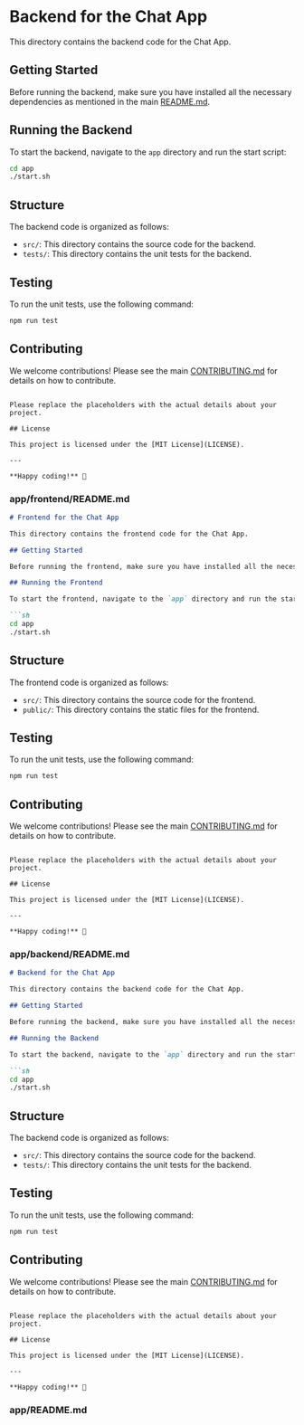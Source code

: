 # Backend for the Chat App

This directory contains the backend code for the Chat App.

## Getting Started

Before running the backend, make sure you have installed all the necessary dependencies as mentioned in the main [README.md](../../README.md).

## Running the Backend

To start the backend, navigate to the `app` directory and run the start script:

```sh
cd app
./start.sh
```

## Structure

The backend code is organized as follows:

- `src/`: This directory contains the source code for the backend.
- `tests/`: This directory contains the unit tests for the backend.

## Testing

To run the unit tests, use the following command:

```sh
npm run test
```

## Contributing

We welcome contributions! Please see the main [CONTRIBUTING.md](../../CONTRIBUTING.md) for details on how to contribute.
```

Please replace the placeholders with the actual details about your project.

## License

This project is licensed under the [MIT License](LICENSE).

---

**Happy coding!** 🚀
```

### app/frontend/README.md

```markdown
# Frontend for the Chat App

This directory contains the frontend code for the Chat App.

## Getting Started

Before running the frontend, make sure you have installed all the necessary dependencies as mentioned in the main [README.md](../../README.md).

## Running the Frontend

To start the frontend, navigate to the `app` directory and run the start script:

```sh
cd app
./start.sh
```

## Structure

The frontend code is organized as follows:

- `src/`: This directory contains the source code for the frontend.
- `public/`: This directory contains the static files for the frontend.

## Testing

To run the unit tests, use the following command:

```sh
npm run test
```

## Contributing

We welcome contributions! Please see the main [CONTRIBUTING.md](../../CONTRIBUTING.md) for details on how to contribute.
```

Please replace the placeholders with the actual details about your project.

## License

This project is licensed under the [MIT License](LICENSE).

---

**Happy coding!** 🚀
```

### app/backend/README.md

```markdown
# Backend for the Chat App

This directory contains the backend code for the Chat App.

## Getting Started

Before running the backend, make sure you have installed all the necessary dependencies as mentioned in the main [README.md](../../README.md).

## Running the Backend

To start the backend, navigate to the `app` directory and run the start script:

```sh
cd app
./start.sh
```

## Structure

The backend code is organized as follows:

- `src/`: This directory contains the source code for the backend.
- `tests/`: This directory contains the unit tests for the backend.

## Testing

To run the unit tests, use the following command:

```sh
npm run test
```

## Contributing

We welcome contributions! Please see the main [CONTRIBUTING.md](../../CONTRIBUTING.md) for details on how to contribute.
```

Please replace the placeholders with the actual details about your project.

## License

This project is licensed under the [MIT License](LICENSE).

---

**Happy coding!** 🚀
```

### app/README.md